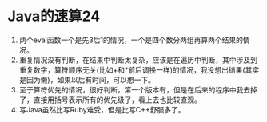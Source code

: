 Java的速算24
===
1. 两个eval函数一个是先3后1的情况，一个是四个数分两组再算两个结果的情况。
2. 重复情况没有判断，在结果中判断太复杂，应该是在遍历中判断，其中涉及到重复数字，算符顺序无关(比如+和*前后调换一样)的情况，我没想出结果(其实是因为懒)，如果以后有时间，可以想一下。
3. 至于算符优先的情况，很好判断，第一个版本有，但是在后来的程序中我去掉了，直接用括号表示所有的优先级了，看上去也比较直观。
4. 写Java虽然比写Ruby难受，但是比写C++舒服多了。